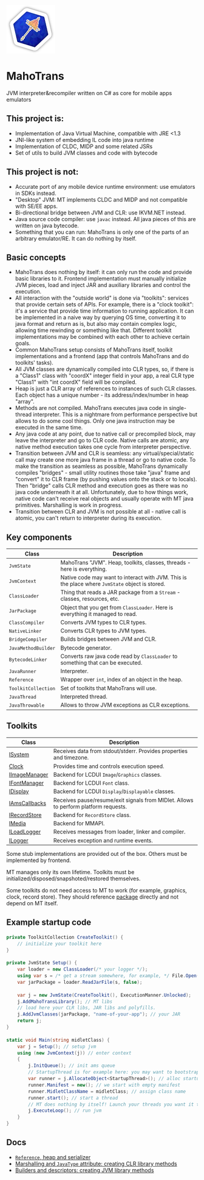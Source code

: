 ![logo](MahoTrans.Abstractions/icon.png)

# MahoTrans

JVM interpreter&recompiler written on C# as core for mobile apps emulators

## This project is:

- Implementation of Java Virtual Machine, compatible with JRE <1.3
- JNI-like system of embedding IL code into java runtime
- Implementation of CLDC, MIDP and some related JSRs
- Set of utils to build JVM classes and code with bytecode

## This project is not:

- Accurate port of any mobile device runtime environment: use emulators in SDKs instead.
- "Desktop" JVM: MT implements CLDC and MIDP and not compatible with SE/EE apps.
- Bi-directional bridge between JVM and CLR: use IKVM.NET instead.
- Java source code compiler: use `javac` instead. All java pieces of this are written on java bytecode.
- Something that you can run: MahoTrans is only one of the parts of an arbitrary emulator/RE. It can do nothing by
  itself.

## Basic concepts

- MahoTrans does nothing by itself: it can only run the code and provide basic libraries to it. Frontend implementation
  must manually initialize JVM pieces, load and inject JAR and auxiliary libraries and control the execution.
- All interaction with the "outside world" is done via "toolkits": services that provide certain sets of APIs. For
  example, there is a "clock toolkit": it's a service that provide time information to running application. It can be
  implemented in a naive way by querying OS time, converting it to java format and return as is, but also may contain
  complex logic, allowing time rewinding or something like that. Different toolkit implementations may be combined with
  each other to achieve certain goals.
- Common MahoTrans setup consists of MahoTrans itself, toolkit implementations and a frontend (app that controls
  MahoTrans and do toolkits' tasks).
- All JVM classes are dynamically compiled into CLR types, so, if there is a "Class1" class with "coordX" integer field
  in your app, a real CLR type "Class1" with "int coordX" field will be compiled.
- Heap is just a CLR array of references to instances of such CLR classes. Each object has a unique number - its
  address/index/number in heap "array".
- Methods are not compiled. MahoTrans executes java code in single-thread interpreter. This is a nightmare from
  performance perspective but allows to do some cool things. Only one java instruction may be executed in the same time.
- Any java code at any point, due to native call or precompiled block, may leave the interpreter and go to CLR code.
  Native calls are atomic, any native method execution takes one cycle from interpreter perspective.
- Transition between JVM and CLR is seamless: any virtual/special/static call may create one more java frame in a thread
  or go to native code. To make the transition as seamless as possible, MahoTrans dynamically compiles "bridges" - small
  utility routines those take "java" frame and "convert" it to CLR frame (by pushing values onto the stack or to
  locals). Then "bridge" calls CLR method and execution goes as there was no java code underneath it at all.
  Unfortunately, due to how things work, native code can't receive real objects and usually operate with MT java
  primitives. Marshalling is work in progress.
- Transition between CLR and JVM is not possible at all - native call is atomic, you can't return to interpreter during
  its execution.

## Key components

| Class               | Description                                                                                     |
|---------------------|-------------------------------------------------------------------------------------------------|
| `JvmState`          | MahoTrans "JVM". Heap, toolkits, classes, threads - here is everything.                         |
| `JvmContext`        | Native code may want to interact with JVM. This is the place where `JvmState` object is stored. |
| `ClassLoader`       | Thing that reads a JAR package from a `Stream` - classes, resources, etc.                       |
| `JarPackage`        | Object that you get from `ClassLoader`. Here is everything it managed to read.                  |
| `ClassCompiler`     | Converts JVM types to CLR types.                                                                |
| `NativeLinker`      | Converts CLR types to JVM types.                                                                |
| `BridgeCompiler`    | Builds bridges between JVM and CLR.                                                             |
| `JavaMethodBuilder` | Bytecode generator.                                                                             |
| `BytecodeLinker`    | Converts raw java code read by `ClassLoader` to something that can be executed.                 |
| `JavaRunner`        | Interpreter.                                                                                    |
| `Reference`         | Wrapper over `int`, index of an object in the heap.                                             |
| `ToolkitCollection` | Set of toolkits that MahoTrans will use.                                                        |
| `JavaThread`        | Interpreted thread.                                                                             |
| `JavaThrowable`     | Allows to throw JVM exceptions as CLR exceptions.                                               |

## Toolkits

| Class                                                                 | Description                                                                          |
|-----------------------------------------------------------------------|--------------------------------------------------------------------------------------|
| [ISystem](MahoTrans.Abstractions/Abstractions/ISystem.cs)             | Receives data from stdout/stderr. Provides properties and timezone.                  |
| [Clock](MahoTrans.Abstractions/Abstractions/Clock.cs)                 | Provides time and controls execution speed.                                          |
| [IImageManager](MahoTrans.Abstractions/Abstractions/IImageManager.cs) | Backend for LCDUI `Image`/`Graphics` classes.                                        |
| [IFontManager](MahoTrans.Abstractions/Abstractions/IFontManager.cs)   | Backend for LCDUI `Font` class.                                                      |
| [IDisplay](MahoTrans.Abstractions/Abstractions/IDisplay.cs)           | Backend for LCDUI `Display`/`Displayable` classes.                                   |
| [IAmsCallbacks](MahoTrans.Abstractions/Abstractions/IAmsCallbacks.cs) | Receives pause/resume/exit signals from MIDlet. Allows to perform platform requests. |
| [IRecordStore](MahoTrans.Abstractions/Abstractions/IRecordStore.cs)   | Backend for `RecordStore` class.                                                     |
| [IMedia](MahoTrans.Abstractions/Abstractions/IMedia.cs)               | Backend for MMAPI.                                                                   |
| [ILoadLogger](MahoTrans.Abstractions/Abstractions/ILoadLogger.cs)     | Receives messages from loader, linker and compiler.                                  |
| [ILogger](MahoTrans.Abstractions/Abstractions/ILogger.cs)             | Receives exception and runtime events.                                               |

Some stub implementations are provided out of the box. Others must be implemented by frontend.

MT manages only its own lifetime. Toolkits must be initialized/disposed/snapshoted/restored themselves.

Some toolkits do not need access to MT to work (for example, graphics, clock, record store). They should
reference [package](https://www.nuget.org/packages/ru.nnproject.MahoTrans.Abstractions/) directly and not depend on MT
itself.

## Example startup code

```csharp
private ToolkitCollection CreateToolkit() {
    // initialize your toolkit here
}

private JvmState Setup() {
    var loader = new ClassLoader(/* your logger */);
    using var s = /* get a stream somewhere, for example, */ File.Open();
    var jarPackage = loader.ReadJarFile(s, false);
    
    var j = new JvmState(CreateToolkit(), ExecutionManner.Unlocked);
    j.AddMahoTransLibrary(); // MT libs
    // load here your CLR libs, JAR libs and polyfills.
    j.AddJvmClasses(jarPackage, "name-of-your-app"); // your JAR
    return j;
}

static void Main(string midletClass) {
    var j = Setup(); // setup jvm
    using (new JvmContext(j)) // enter context
    {
        j.InitQueue(); // init ams queue
        // StartupThread is for example here: you may want to bootstrap your app in another way.
        var runner = j.AllocateObject<StartupThread>(); // alloc startup object
        runner.Manifest = new(); // we start with empty manifest
        runner.MidletClassName = midletClass; // assign class name
        runner.start(); // start a thread
        // MT does nothing by itself! Launch your threads you want it to execute.
        j.ExecuteLoop(); // run jvm
    }
}
```

## Docs

- [`Reference`, heap and serializer](docs/heap.md)
- [Marshalling and `JavaType` attribute: creating CLR library methods](docs/marshalling.md)
- [Builders and descriptors: creating JVM library methods](docs/javaemit.md)